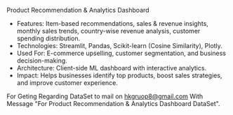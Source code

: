 Product Recommendation & Analytics Dashboard
  * Features: Item-based recommendations, sales & revenue insights, monthly sales trends, country-wise revenue analysis, customer spending distribution.
  * Technologies: Streamlit, Pandas, Scikit-learn (Cosine Similarity), Plotly.
  * Used For: E-commerce upselling, customer segmentation, and business decision-making.
  * Architecture: Client-side ML dashboard with interactive analytics.
  * Impact: Helps businesses identify top products, boost sales strategies, and improve customer experience.

For Geting Regarding DataSet to mail on hkgruop8@gmail.com With Message "For Product Recommendation & Analytics Dashboard DataSet".
